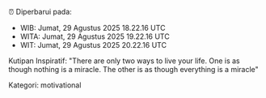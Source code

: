 ⏰ Diperbarui pada:
- WIB: Jumat, 29 Agustus 2025 18.22.16 UTC
- WITA: Jumat, 29 Agustus 2025 19.22.16 UTC
- WIT: Jumat, 29 Agustus 2025 20.22.16 UTC

Kutipan Inspiratif:
"There are only two ways to live your life. One is as though nothing is a miracle. The other is as though everything is a miracle"


Kategori: motivational

